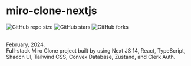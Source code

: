 # miro-clone-nextjs

![GitHub repo size](https://img.shields.io/github/repo-size/evanch98/miro-clone-nextjs)
![GitHub stars](https://img.shields.io/github/stars/evanch98/miro-clone-nextjs?style=social)
![GitHub forks](https://img.shields.io/github/forks/evanch98/miro-clone-nextjs?style=social)

<br />
February, 2024. <br />
Full-stack Miro Clone project built by using Next JS 14, React, TypeScript, Shadcn UI, Tailwind CSS, Convex Database, Zustand, and Clerk Auth.

